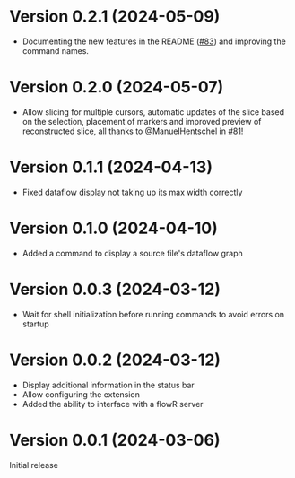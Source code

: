 # Version 0.2.1 (2024-05-09)
- Documenting the new features in the README ([#83](https://github.com/Code-Inspect/vscode-flowr/pull/83)) and improving the command names.

# Version 0.2.0 (2024-05-07)
- Allow slicing for multiple cursors, automatic updates of the slice based on the selection, placement of markers and improved preview of reconstructed slice, all thanks to @ManuelHentschel in [#81](https://github.com/Code-Inspect/vscode-flowr/pull/81)!

# Version 0.1.1 (2024-04-13)
- Fixed dataflow display not taking up its max width correctly

# Version 0.1.0 (2024-04-10)
- Added a command to display a source file's dataflow graph

# Version 0.0.3 (2024-03-12)
- Wait for shell initialization before running commands to avoid errors on startup

# Version 0.0.2 (2024-03-12)
- Display additional information in the status bar
- Allow configuring the extension
- Added the ability to interface with a flowR server

# Version 0.0.1 (2024-03-06)
Initial release
